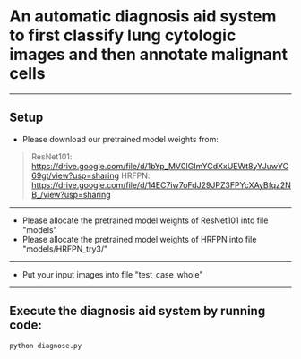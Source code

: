 # An automatic diagnosis aid system to first classify lung cytologic images and then annotate malignant cells

---
## Setup
-  Please download our pretrained model weights from:
> ResNet101: https://drive.google.com/file/d/1bYp_MV0IGImYCdXxUEWt8yYJuwYC69gt/view?usp=sharing
> HRFPN: https://drive.google.com/file/d/14EC7iw7oFdJ29JPZ3FPYcXAyBfqz2NB_/view?usp=sharing
---
- Please allocate the pretrained model weights of ResNet101 into file "models"
- Please allocate the pretrained model weights of HRFPN into file "models/HRFPN_try3/"
---
- Put your input images into file "test_case_whole"
---
## Execute the diagnosis aid system by running code:
```
python diagnose.py
```
